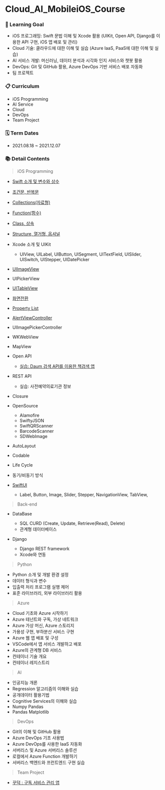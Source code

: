 # Cloud_AI_MobileiOS_Course
### 📌 Learning Goal
- iOS 프로그래밍: Swift 문법 이해 및 Xcode 활용
(UIKit, Open API, Django를 이용한 API 구현, iOS 앱 배포 및 관리)
- Cloud 기술: 클라우드에 대한 이해 및 실습
(Azure IaaS, PaaS에 대한 이해 및 실습)
- AI 서비스 개발: 머신러닝, 데이터 분석과 시각화 인지 서비스와 챗봇 활용
- DevOps: Git 및 GitHub 활용, Azure DevOps 기반 서비스 배포 자동화 
- 팀 프로젝트

### 📋 Curriculum
- iOS Programming 
- AI Service 
- Cloud
- DevOps
- Team Project

### 🗓 Term Dates
- 2021.08.18 ~ 2021.12.07

### 📚 Detail Contents
> iOS Programming
- [Swift 소개 및 변수와 상수](https://github.com/hyeji-K/Cloud_AI_MobileiOS_Course/blob/master/Daily_Study/Swift%20%EC%86%8C%EA%B0%9C%2C%20%EB%B3%80%EC%88%98%EC%99%80%20%EC%83%81%EC%88%98.md)
- [조건문, 반복문](https://github.com/hyeji-K/Cloud_AI_MobileiOS_Course/blob/master/Daily_Study/%EC%A1%B0%EA%B1%B4%EB%AC%B8%2C%20%EB%B0%98%EB%B3%B5%EB%AC%B8.md)
- [Collections(자료형)](https://github.com/hyeji-K/Cloud_AI_MobileiOS_Course/blob/master/Daily_Study/Collections(%EC%9E%90%EB%A3%8C%ED%98%95).md)
- [Function(함수)](https://github.com/hyeji-K/Cloud_AI_MobileiOS_Course/blob/master/Daily_Study/Function(%ED%95%A8%EC%88%98).md)
- [Class, 상속](https://github.com/hyeji-K/Cloud_AI_MobileiOS_Course/blob/master/Daily_Study/class.md)
- [Structure, 열거형, 옵셔널](https://github.com/hyeji-K/Cloud_AI_MobileiOS_Course/blob/master/Daily_Study/structure.md)
- Xcode 소개 및 UIKit

    - UIView, UILabel, UIButton, UISegment, UITextField, UISlider, UISwitch, UIStepper, UIDatePicker

- [UIImageView](https://github.com/hyeji-K/Cloud_AI_MobileiOS_Course/blob/master/Daily_Study/UIImageView.md)
- UIPickerView
- [UITableView](https://github.com/hyeji-K/Cloud_AI_MobileiOS_Course/blob/master/Daily_Study/UITableView.md)
- [화면전환](https://github.com/hyeji-K/Cloud_AI_MobileiOS_Course/blob/master/Daily_Study/%ED%99%94%EB%A9%B4%EC%A0%84%ED%99%98.md)
- [Property List](https://github.com/hyeji-K/Cloud_AI_MobileiOS_Course/blob/master/Daily_Study/PropertyList.md)
- [AlertViewController](https://github.com/hyeji-K/Cloud_AI_MobileiOS_Course/blob/master/Daily_Study/AlertViewController.md)
- UIImagePickerController
- WKWebView
- MapView
- Open API
    - [실습: Daum 검색 API를 이용한 책검색 앱](https://github.com/hyeji-K/Cloud_AI_MobileiOS_Course/tree/master/Example/BookFinder)

- REST API
    - 실습: 사전예약의료기관 정보
- Closure
- OpenSource
    - Alamofire
    - SwiftyJSON
    - SwiftQRScanner
    - BarcodeScanner
    - SDWebImage
- AutoLayout
- Codable
- Life Cycle
- 동기/비동기 방식
- [SwiftUI](https://github.com/hyeji-K/Cloud_AI_MobileiOS_Course/tree/master/Example/bookfinderWithSwiftUI)
    
    - Label, Button, Image, Slider, Stepper, NavigationView, TabView, 

> Back-end
- DataBase
    
    - SQL CURD (Create, Update, Retrieve(Read), Delete)
    - 관계형 데이터베이스

- Django

    - Django REST framework
    - Xcode와 연동

> Python
- Python 소개 및 개발 환경 설정
- 데이터 형식과 변수
- 입출력 처리 프로그램 실행 제어
- 표준 라이브러리, 외부 라이브러리 활용

> Azure
- Cloud 기초와 Azure 시작하기
- Azure 테넌트와 구독, 가상 네트워크
- Azure 가상 머신, Azure 스토리지
- 가용성 구현, 부하분산 서비스 구현
- Azure 웹 앱 배포 및 구성
- VSCode에서 앱 서비스 개발하고 배포
- Azure의 관계형 DB 서비스
- 컨테이너 기술 개요
- 컨테이너 레지스트리


> AI
- 인공지능 개론
- Regression 알고리즘의 이해와 실습
- 공개데이터 활용기법
- Cognitive Services의 이해와 실습
- Numpy Pandas
- Pandas Matplotlib

> DevOps
- Git의 이해 및 GitHub 활용
- Azure DevOps 기초 사용법
- Azure DevOps를 사용한 IaaS 자동화
- 서버리스 및 Azure 서버리스 솔루션
- 로컬에서 Azure Function 개발하기
- 서버리스 백엔드와 프런트엔드 구현 실습

> Team Project
- [꾸덕 : 구독 서비스 관리 앱](https://github.com/hyeji-K/kkuduck_app)
